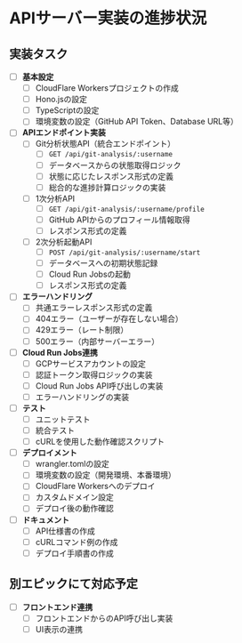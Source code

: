 # APIサーバー実装の進捗状況

## 実装タスク

- [ ] **基本設定**
  - [ ] CloudFlare Workersプロジェクトの作成
  - [ ] Hono.jsの設定
  - [ ] TypeScriptの設定
  - [ ] 環境変数の設定（GitHub API Token、Database URL等）

- [ ] **APIエンドポイント実装**
  - [ ] Git分析状態API（統合エンドポイント）
    - [ ] `GET /api/git-analysis/:username`
    - [ ] データベースからの状態取得ロジック
    - [ ] 状態に応じたレスポンス形式の定義
    - [ ] 総合的な進捗計算ロジックの実装
  - [ ] 1次分析API
    - [ ] `GET /api/git-analysis/:username/profile`
    - [ ] GitHub APIからのプロフィール情報取得
    - [ ] レスポンス形式の定義
  - [ ] 2次分析起動API
    - [ ] `POST /api/git-analysis/:username/start`
    - [ ] データベースへの初期状態記録
    - [ ] Cloud Run Jobsの起動
    - [ ] レスポンス形式の定義

- [ ] **エラーハンドリング**
  - [ ] 共通エラーレスポンス形式の定義
  - [ ] 404エラー（ユーザーが存在しない場合）
  - [ ] 429エラー（レート制限）
  - [ ] 500エラー（内部サーバーエラー）

- [ ] **Cloud Run Jobs連携**
  - [ ] GCPサービスアカウントの設定
  - [ ] 認証トークン取得ロジックの実装
  - [ ] Cloud Run Jobs API呼び出しの実装
  - [ ] エラーハンドリングの実装

- [ ] **テスト**
  - [ ] ユニットテスト
  - [ ] 統合テスト
  - [ ] cURLを使用した動作確認スクリプト

- [ ] **デプロイメント**
  - [ ] wrangler.tomlの設定
  - [ ] 環境変数の設定（開発環境、本番環境）
  - [ ] CloudFlare Workersへのデプロイ
  - [ ] カスタムドメイン設定
  - [ ] デプロイ後の動作確認

- [ ] **ドキュメント**
  - [ ] API仕様書の作成
  - [ ] cURLコマンド例の作成
  - [ ] デプロイ手順書の作成

## 別エピックにて対応予定

- [ ] **フロントエンド連携**
  - [ ] フロントエンドからのAPI呼び出し実装
  - [ ] UI表示の連携